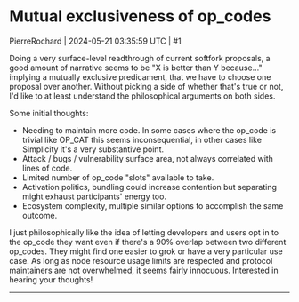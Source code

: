 # Mutual exclusiveness of op_codes

PierreRochard | 2024-05-21 03:35:59 UTC | #1

Doing a very surface-level readthrough of current softfork proposals, a good amount of narrative seems to be "X is better than Y because..." implying a mutually exclusive predicament, that we have to choose one proposal over another. Without picking a side of whether that's true or not, I'd like to at least understand the philosophical arguments on both sides. 

Some initial thoughts:

* Needing to maintain more code. In some cases where the op_code is trivial like OP_CAT this seems inconsequential, in other cases like Simplicity it's a very substantive point. 
* Attack / bugs / vulnerability surface area, not always correlated with lines of code. 
* Limited number of op_code "slots" available to take.
* Activation politics, bundling could increase contention but separating might exhaust participants' energy too.
* Ecosystem complexity, multiple similar options to accomplish the same outcome.                                                                                                                                                                                                      

I just philosophically like the idea of letting developers and users opt in to the op_code they want even if there's a 90% overlap between two different op_codes. They might find one easier to grok or have a very particular use case. As long as node resource usage limits are respected and protocol maintainers are not overwhelmed, it seems fairly innocuous. Interested in hearing your thoughts!

-------------------------

